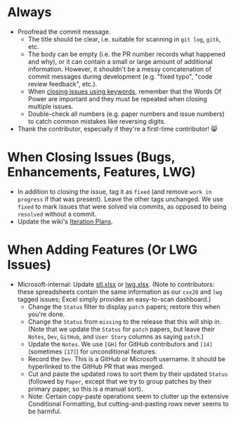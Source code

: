 # Always

* Proofread the commit message.
  * The title should be clear, i.e. suitable for scanning in `git log`, `gitk`, etc.
  * The body can be empty (i.e. the PR number records what happened and why), or it can contain a small or large amount of additional information. However, it shouldn't be a messy concatenation of commit messages during development (e.g. "fixed typo", "code review feedback", etc.).
  * When [closing issues using keywords](https://help.github.com/en/github/managing-your-work-on-github/closing-issues-using-keywords), remember that the Words Of Power are important and they must be repeated when closing multiple issues.
  * Double-check all numbers (e.g. paper numbers and issue numbers) to catch common mistakes like reversing digits.
* Thank the contributor, especially if they're a first-time contributor! 😸

# When Closing Issues (Bugs, Enhancements, Features, LWG)

* In addition to closing the issue, tag it as `fixed` (and remove `work in progress` if that was present). Leave the other tags unchanged. We use `fixed` to mark issues that were solved via commits, as opposed to being `resolved` without a commit.
* Update the wiki's [Iteration Plans](https://github.com/microsoft/STL/wiki/Iteration-Plans).

# When Adding Features (Or LWG Issues)

* Microsoft-internal: Update [stl.xlsx](https://microsoft.sharepoint.com/:x:/t/DD_VC/EVoxm5Q8dsNKiQrmJx79VEcBn8TQMH2k5Lf9uSVj-kRWig?e=stjtv6) or [lwg.xlsx](https://microsoft.sharepoint.com/:x:/t/DD_VC/EY2TKWJxBGpAhbRrmQIRtmoB6jmz7tSWlSatScneQlwkoQ?e=nHdQqR). (Note to contributors: these spreadsheets contain the same information as our `cxx20` and `lwg` tagged issues; Excel simply provides an easy-to-scan dashboard.)
  * Change the `Status` filter to display `patch` papers; restore this when you're done.
  * Change the `Status` from `missing` to the release that this will ship in. (Note that we update the `Status` for `patch` papers, but leave their `Notes`, `Dev`, `GitHub`, and `User Story` columns as saying `patch`.)
  * Update the `Notes`. We use `[GH]` for GitHub contributors and `[14]` (sometimes `[17]`) for unconditional features.
  * Record the `Dev`. This is a GitHub or Microsoft username. It should be hyperlinked to the GitHub PR that was merged.
  * Cut and paste the updated rows to sort them by their updated `Status` (followed by `Paper`, except that we try to group patches by their primary paper, so this is a manual sort).
  * Note: Certain copy-paste operations seem to clutter up the extensive Conditional Formatting, but cutting-and-pasting rows never seems to be harmful.